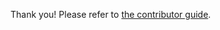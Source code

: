 Thank you! Please refer to [the contributor guide](https://etalab-2.gitbook.io/sill/contributing).  
